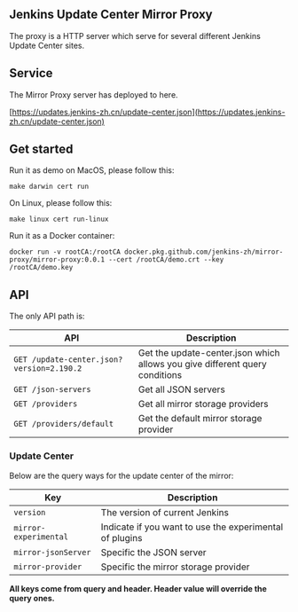 ## Jenkins Update Center Mirror Proxy

The proxy is a HTTP server which serve for several different Jenkins Update Center sites.

## Service

The Mirror Proxy server has deployed to here.

[https://updates.jenkins-zh.cn/update-center.json](https://updates.jenkins-zh.cn/update-center.json)

## Get started

Run it as demo on MacOS, please follow this:

`make darwin cert run`

On Linux, please follow this:

`make linux cert run-linux`

Run it as a Docker container:

`docker run -v rootCA:/rootCA docker.pkg.github.com/jenkins-zh/mirror-proxy/mirror-proxy:0.0.1 --cert /rootCA/demo.crt --key /rootCA/demo.key`

## API

The only API path is:

|API|Description|
|---|---|
|`GET /update-center.json?version=2.190.2`|Get the update-center.json which allows you give different query conditions|
|`GET /json-servers`|Get all JSON servers|
|`GET /providers`|Get all mirror storage providers|
|`GET /providers/default`|Get the default mirror storage provider|

### Update Center

Below are the query ways for the update center of the mirror:

|Key|Description|
|---|---|
|`version`|The version of current Jenkins|
|`mirror-experimental`|Indicate if you want to use the experimental of plugins|
|`mirror-jsonServer`|Specific the JSON server|
|`mirror-provider`|Specific the mirror storage provider|

**All keys come from query and header. Header value will override the query ones.**
